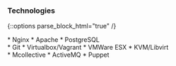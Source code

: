 ### Technologies

{::options parse_block_html="true" /}

<div id="qualifications-technologies1">
  * Nginx
  * Apache
  * PostgreSQL
</div>

<div id="qualifications-technologies2">
  * Git
  * Virtualbox/Vagrant
  * VMWare ESX
  * KVM/Libvirt
</div>

<div id="qualifications-technologies3">
  * Mcollective
  * ActiveMQ
  * Puppet
</div>
